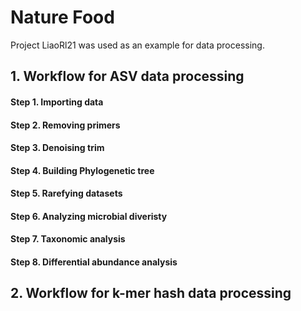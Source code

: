 # Nature Food
Project LiaoRl21 was used as an example for data processing.

## 1. Workflow for ASV data processing
#### Step 1. Importing data
#### Step 2. Removing primers
#### Step 3. Denoising trim
#### Step 4. Building Phylogenetic tree
#### Step 5. Rarefying datasets
#### Step 6. Analyzing microbial diveristy
#### Step 7. Taxonomic analysis
#### Step 8. Differential abundance analysis

## 2. Workflow for k-mer hash data processing

